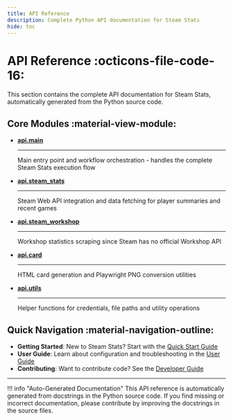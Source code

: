 ```yaml
---
title: API Reference
description: Complete Python API documentation for Steam Stats
hide: toc
---
```


# API Reference :octicons-file-code-16:

This section contains the complete API documentation for Steam Stats, automatically generated from the Python source code.

## Core Modules :material-view-module:

<div class="grid cards" markdown>

-   [**api.main**](main.md)

    ---

    Main entry point and workflow orchestration - handles the complete Steam Stats execution flow

-   [**api.steam_stats**](steam-stats.md)

    ---

    Steam Web API integration and data fetching for player summaries and recent games

-   [**api.steam_workshop**](steam-workshop.md)

    ---

    Workshop statistics scraping since Steam has no official Workshop API

-   [**api.card**](card.md)

    ---

    HTML card generation and Playwright PNG conversion utilities

-   [**api.utils**](utils.md)

    ---

    Helper functions for credentials, file paths and utility operations

</div>

## Quick Navigation :material-navigation-outline:

- **Getting Started**: New to Steam Stats? Start with the [Quick Start Guide](../setup.md)
- **User Guide**: Learn about configuration and troubleshooting in the [User Guide](../user-guide/index.md)
- **Contributing**: Want to contribute code? See the [Developer Guide](../developer-guide/index.md)

---

!!! info "Auto-Generated Documentation"
    This API reference is automatically generated from docstrings in the Python source code. If you find missing or incorrect documentation, please contribute by improving the docstrings in the source files.
